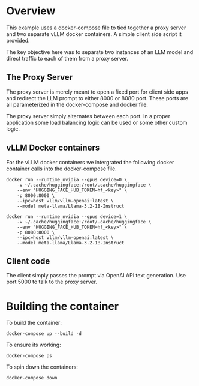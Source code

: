 




# Overview
This example uses a docker-compose file to tied together a proxy server and two 
separate vLLM docker containers. A simple client side script it provided. 

The key objective here was to separate two instances of an LLM model and direct
traffic to each of them from a proxy server. 

## The Proxy Server
The proxy server is merely meant to open a fixed port for client side apps 
and redirect the LLM prompt to either 8000 or 8080 port. These ports are all 
parameterized in the docker-compose and docker file. 

The proxy server simply alternates between each port. In a proper application 
some load balancing logic can be used or some other custom logic. 


## vLLM Docker containers
For the vLLM docker containers we intergrated the following docker container calls
into the docker-compose file.


```
docker run --runtime nvidia --gpus device=0 \
    -v ~/.cache/huggingface:/root/.cache/huggingface \
    --env "HUGGING_FACE_HUB_TOKEN=hf_<key>" \
    -p 8000:8000 \
    --ipc=host vllm/vllm-openai:latest \
    --model meta-llama/Llama-3.2-1B-Instruct
```


```
docker run --runtime nvidia --gpus device=1 \
    -v ~/.cache/huggingface:/root/.cache/huggingface \
    --env "HUGGING_FACE_HUB_TOKEN=hf_<key>" \
    -p 8080:8000 \
    --ipc=host vllm/vllm-openai:latest \
    --model meta-llama/Llama-3.2-1B-Instruct
```

## Client code
The client simply passes the prompt via OpenAI API text generation. Use port 5000
to talk to the proxy server. 



# Building the container 

To build the container: 
```
docker-compose up --build -d 
```

To ensure its working: 
```
docker-compose ps
```

To spin down the containers: 
```
docker-compose down
```


